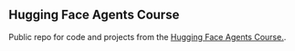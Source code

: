 ## Hugging Face Agents Course

Public repo for code and projects from the 
[Hugging Face Agents Course.](https://huggingface.co/learn/agents-course/unit0/introduction).